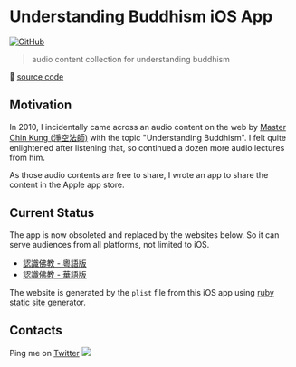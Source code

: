 # Understanding Buddhism iOS App

[![GitHub](https://img.shields.io/github/license/hoishing/buddhism-objc)](https://opensource.org/licenses/MIT)

> audio content collection for understanding buddhism

🔗 [source code](https://github.com/hoishing/buddhism-objc)

## Motivation

In 2010, I incidentally came across an audio content on the web by [Master Chin Kung (淨空法師)](https://en.wikipedia.org/wiki/Chin_Kung) with the topic "Understanding Buddhism". I felt quite enlightened after listening that, so continued a dozen more audio lectures from him.

As those audio contents are free to share, I wrote an app to share the content in the Apple app store.

## Current Status

The app is now obsoleted and replaced by the websites below. So it can serve audiences from all platforms, not limited to iOS.

- [認識佛教 - 粵語版](https://hoishing.github.io/ruby-SSG/index_zh.htm)
- [認識佛教 - 華語版](https://hoishing.github.io/ruby-SSG/index_cn.htm)

The website is generated by the `plist` file from this iOS app using [ruby static site generator](https://github.com/hoishing/ruby-SSG).

## Contacts

Ping me on [Twitter](https://twitter.com/hoishing) ![](https://api.iconify.design/logos/twitter.svg?width=20)
